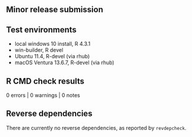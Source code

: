 ## Minor release submission

## Test environments
* local windows 10 install, R 4.3.1
* win-builder, R devel
* Ubuntu 11.4, R-devel (via rhub)
* macOS Ventura 13.6.7, R-devel (via rhub)

## R CMD check results

0 errors | 0 warnings | 0 notes

## Reverse dependencies

There are currently no reverse dependencies, as reported by `revdepcheck`.
